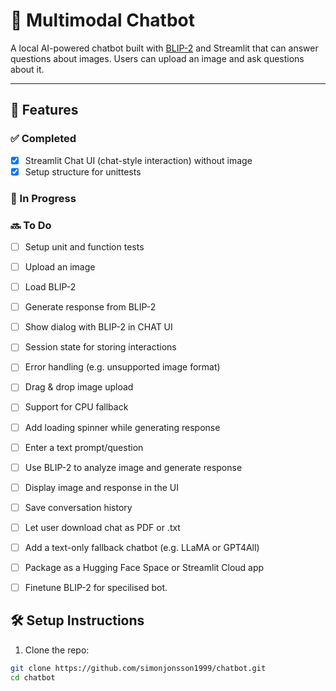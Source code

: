 # 🧠 Multimodal Chatbot

A local AI-powered chatbot built with [BLIP-2](https://huggingface.co/Salesforce/blip2-opt-2.7b) and Streamlit that can answer questions about images. Users can upload an image and ask questions about it.

---

## 🚀 Features

### ✅ Completed
- [x] Streamlit Chat UI (chat-style interaction) without image
- [x] Setup structure for unittests
### 🧱 In Progress

### 🔜 To Do

- [ ] Setup unit and function tests
- [ ] Upload an image
- [ ] Load BLIP-2
- [ ] Generate response from BLIP-2 
- [ ] Show dialog with BLIP-2 in CHAT UI
- [ ] Session state for storing interactions
- [ ] Error handling (e.g. unsupported image format)
- [ ] Drag & drop image upload
- [ ] Support for CPU fallback
- [ ] Add loading spinner while generating response
- [ ] Enter a text prompt/question
- [ ] Use BLIP-2 to analyze image and generate response
- [ ] Display image and response in the UI
- [ ] Save conversation history
- [ ] Let user download chat as PDF or .txt
- [ ] Add a text-only fallback chatbot (e.g. LLaMA or GPT4All)
- [ ] Package as a Hugging Face Space or Streamlit Cloud app
- [ ] Finetune BLIP-2 for specilised bot.



## 🛠️ Setup Instructions

1. Clone the repo:

```bash
git clone https://github.com/simonjonsson1999/chatbot.git
cd chatbot
